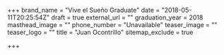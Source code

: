 +++
brand_name = "Vive el Sueño Graduate"
date = "2018-05-11T20:25:54Z"
draft = true
external_url = ""
graduation_year = 2018
masthead_image = ""
phone_number = "Unavailable"
teaser_image = ""
teaser_logo = ""
title = "Juan Ocontrillo"
sitemap_exclude = true

+++

